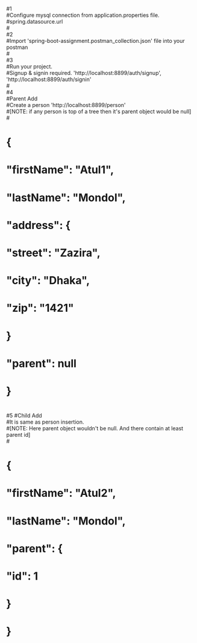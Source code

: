 #1<br>
#Configure mysql connection from application.properties file.<br> 
#spring.datasource.url<br>
#<br>
#2<br>
#Import 'spring-boot-assignment.postman_collection.json' file into your postman<br>
#<br>
#3<br>
#Run your project.<br>
#Signup & signin required. 'http://localhost:8899/auth/signup', 'http://localhost:8899/auth/signin'<br> 
#<br>
#4<br>
#Parent Add<br>
#Create a person 'http://localhost:8899/person'<br>
#[NOTE: if any person is top of a tree then it's parent object would be null]<br>
#<br>
#   {
#       "firstName": "Atul1",
#       "lastName": "Mondol",
#       "address": {
#           "street": "Zazira",
#           "city": "Dhaka",
#           "zip": "1421"
#        }
#       "parent": null
#   }
#

#5
#Child Add<br>
#It is same as person insertion.<br>
#[NOTE: Here parent object wouldn't be null. And there contain at least parent id]<br>
#<br>
#   {
#       "firstName": "Atul2",
#       "lastName": "Mondol",
#       "parent": {
#           "id": 1
#       }
#   }
#
